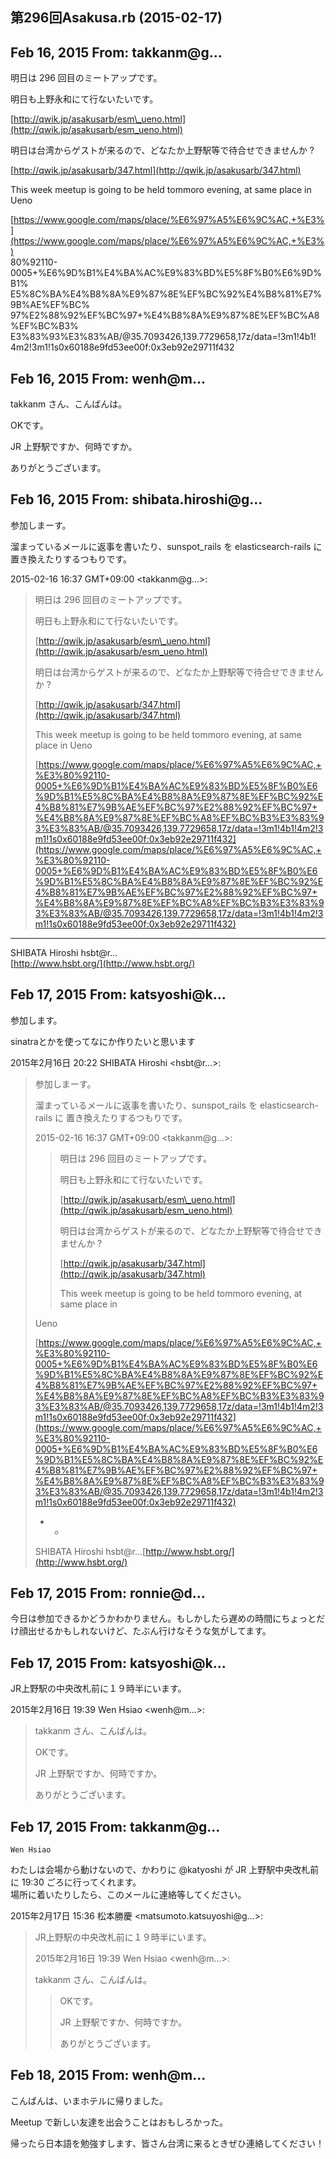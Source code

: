 ## 第296回Asakusa.rb (2015-02-17)

## Feb 16, 2015 From: takkanm@g...

明日は 296 回目のミートアップです。

明日も上野永和にて行ないたいです。

[http://qwik.jp/asakusarb/esm\_ueno.html](http://qwik.jp/asakusarb/esm_ueno.html)

明日は台湾からゲストが来るので、どなたか上野駅等で待合せできませんか ?

[http://qwik.jp/asakusarb/347.html](http://qwik.jp/asakusarb/347.html)

This week meetup is going to be held tommoro evening, at same place in Ueno

[https://www.google.com/maps/place/%E6%97%A5%E6%9C%AC,+%E3%](https://www.google.com/maps/place/%E6%97%A5%E6%9C%AC,+%E3%)  
80%92110-0005+%E6%9D%B1%E4%BA%AC%E9%83%BD%E5%8F%B0%E6%9D%B1%  
E5%8C%BA%E4%B8%8A%E9%87%8E%EF%BC%92%E4%B8%81%E7%9B%AE%EF%BC%  
97%E2%88%92%EF%BC%97+%E4%B8%8A%E9%87%8E%EF%BC%A8%EF%BC%B3%  
E3%83%93%E3%83%AB/@35.7093426,139.7729658,17z/data=!3m1!4b1!  
4m2!3m1!1s0x60188e9fd53ee00f:0x3eb92e29711f432

## Feb 16, 2015 From: wenh@m...

takkanm さん、こんばんは。

OKです。

JR 上野駅ですか、何時ですか。

ありがとうございます。

## Feb 16, 2015 From: shibata.hiroshi@g...

参加しまーす。

溜まっているメールに返事を書いたり、sunspot\_rails を elasticsearch-rails に  
置き換えたりするつもりです。

2015-02-16 16:37 GMT+09:00 \<takkanm@g...\>:

> 明日は 296 回目のミートアップです。
> 
> 明日も上野永和にて行ないたいです。
> 
> [http://qwik.jp/asakusarb/esm\_ueno.html](http://qwik.jp/asakusarb/esm_ueno.html)
> 
> 明日は台湾からゲストが来るので、どなたか上野駅等で待合せできませんか ?
> 
> [http://qwik.jp/asakusarb/347.html](http://qwik.jp/asakusarb/347.html)
> 
> This week meetup is going to be held tommoro evening, at same place in Ueno
> 
> [https://www.google.com/maps/place/%E6%97%A5%E6%9C%AC,+%E3%80%92110-0005+%E6%9D%B1%E4%BA%AC%E9%83%BD%E5%8F%B0%E6%9D%B1%E5%8C%BA%E4%B8%8A%E9%87%8E%EF%BC%92%E4%B8%81%E7%9B%AE%EF%BC%97%E2%88%92%EF%BC%97+%E4%B8%8A%E9%87%8E%EF%BC%A8%EF%BC%B3%E3%83%93%E3%83%AB/@35.7093426,139.7729658,17z/data=!3m1!4b1!4m2!3m1!1s0x60188e9fd53ee00f:0x3eb92e29711f432](https://www.google.com/maps/place/%E6%97%A5%E6%9C%AC,+%E3%80%92110-0005+%E6%9D%B1%E4%BA%AC%E9%83%BD%E5%8F%B0%E6%9D%B1%E5%8C%BA%E4%B8%8A%E9%87%8E%EF%BC%92%E4%B8%81%E7%9B%AE%EF%BC%97%E2%88%92%EF%BC%97+%E4%B8%8A%E9%87%8E%EF%BC%A8%EF%BC%B3%E3%83%93%E3%83%AB/@35.7093426,139.7729658,17z/data=!3m1!4b1!4m2!3m1!1s0x60188e9fd53ee00f:0x3eb92e29711f432)
* * *

SHIBATA Hiroshi hsbt@r...  
[http://www.hsbt.org/](http://www.hsbt.org/)

## Feb 17, 2015 From: katsyoshi@k...

参加します。

sinatraとかを使ってなにか作りたいと思います

2015年2月16日 20:22 SHIBATA Hiroshi \<hsbt@r...\>:

> 参加しまーす。
> 
> 溜まっているメールに返事を書いたり、sunspot\_rails を elasticsearch-rails に 置き換えたりするつもりです。
> 
> 2015-02-16 16:37 GMT+09:00 \<takkanm@g...\>:
> 
> > 明日は 296 回目のミートアップです。
> > 
> > 明日も上野永和にて行ないたいです。
> > 
> > [http://qwik.jp/asakusarb/esm\_ueno.html](http://qwik.jp/asakusarb/esm_ueno.html)
> > 
> > 明日は台湾からゲストが来るので、どなたか上野駅等で待合せできませんか ?
> > 
> > [http://qwik.jp/asakusarb/347.html](http://qwik.jp/asakusarb/347.html)
> > 
> > This week meetup is going to be held tommoro evening, at same place in
> 
> Ueno
> 
> > 
> 
> [https://www.google.com/maps/place/%E6%97%A5%E6%9C%AC,+%E3%80%92110-0005+%E6%9D%B1%E4%BA%AC%E9%83%BD%E5%8F%B0%E6%9D%B1%E5%8C%BA%E4%B8%8A%E9%87%8E%EF%BC%92%E4%B8%81%E7%9B%AE%EF%BC%97%E2%88%92%EF%BC%97+%E4%B8%8A%E9%87%8E%EF%BC%A8%EF%BC%B3%E3%83%93%E3%83%AB/@35.7093426,139.7729658,17z/data=!3m1!4b1!4m2!3m1!1s0x60188e9fd53ee00f:0x3eb92e29711f432](https://www.google.com/maps/place/%E6%97%A5%E6%9C%AC,+%E3%80%92110-0005+%E6%9D%B1%E4%BA%AC%E9%83%BD%E5%8F%B0%E6%9D%B1%E5%8C%BA%E4%B8%8A%E9%87%8E%EF%BC%92%E4%B8%81%E7%9B%AE%EF%BC%97%E2%88%92%EF%BC%97+%E4%B8%8A%E9%87%8E%EF%BC%A8%EF%BC%B3%E3%83%93%E3%83%AB/@35.7093426,139.7729658,17z/data=!3m1!4b1!4m2!3m1!1s0x60188e9fd53ee00f:0x3eb92e29711f432)
> 
> - -
> 
> SHIBATA Hiroshi hsbt@r...[http://www.hsbt.org/](http://www.hsbt.org/)
## Feb 17, 2015 From: ronnie@d...

今日は参加できるかどうかわかりません。もしかしたら遅めの時間にちょっとだけ顔出せるかもしれないけど、たぶん行けなそうな気がしてます。

## Feb 17, 2015 From: katsyoshi@k...

JR上野駅の中央改札前に１９時半にいます。

2015年2月16日 19:39 Wen Hsiao \<wenh@m...\>:

> takkanm さん、こんばんは。
> 
> OKです。
> 
> JR 上野駅ですか、何時ですか。
> 
> ありがとうございます。
## Feb 17, 2015 From: takkanm@g...

    Wen Hsiao

わたしは会場から動けないので、かわりに @katyoshi が JR 上野駅中央改札前に 19:30 ごろに行ってくれます。  
場所に着いたりしたら、このメールに連絡等してください。

2015年2月17日 15:36 松本勝慶 \<matsumoto.katsuyoshi@g...\>:

> JR上野駅の中央改札前に１９時半にいます。
> 
> 2015年2月16日 19:39 Wen Hsiao \<wenh@m...\>:
> 
> takkanm さん、こんばんは。
> 
> > OKです。
> > 
> > JR 上野駅ですか、何時ですか。
> > 
> > ありがとうございます。
## Feb 18, 2015 From: wenh@m...

こんばんは、いまホテルに帰りました。

Meetup で新しい友達を出会うことはおもしろかった。

帰ったら日本語を勉強すします、皆さん台湾に来るときぜひ連絡してください！

